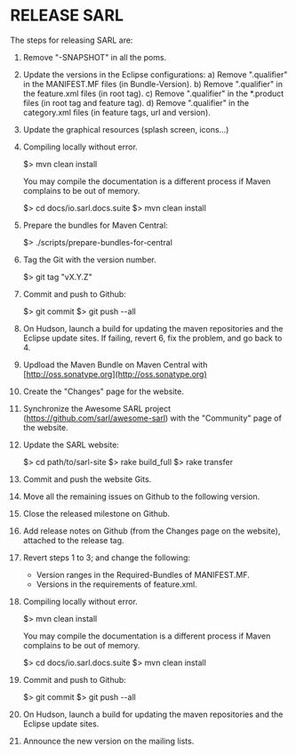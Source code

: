 
RELEASE SARL
============

The steps for releasing SARL are:

1) Remove "-SNAPSHOT" in all the poms.

2) Update the versions in the Eclipse configurations:
   a) Remove ".qualifier" in the MANIFEST.MF files  (in Bundle-Version).
   b) Remove ".qualifier" in the feature.xml files (in root tag).
   c) Remove ".qualifier" in the *.product files (in root tag and feature tag).
   d) Remove ".qualifier" in the category.xml files (in feature tags, url and version).

3) Update the graphical resources (splash screen, icons...)

4) Compiling locally without error.

    $> mvn clean install

    You may compile the documentation is a different process if Maven complains to be out of memory.

    $> cd docs/io.sarl.docs.suite
    $> mvn clean install

5) Prepare the bundles for Maven Central:

    $> ./scripts/prepare-bundles-for-central

6) Tag the Git with the version number.

    $> git tag "vX.Y.Z"

7) Commit and push to Github:

    $> git commit
    $> git push --all

8) On Hudson, launch a build for updating the maven repositories and the Eclipse update sites.
   If failing, revert 6, fix the problem, and go back to 4.

9) Updload the Maven Bundle on Maven Central with [http://oss.sonatype.org](http://oss.sonatype.org)

10) Create the "Changes" page for the website.

11) Synchronize the Awesome SARL project (https://github.com/sarl/awesome-sarl) with the "Community" page of the website.

12) Update the SARL website:

    $> cd path/to/sarl-site
    $> rake build_full
    $> rake transfer

13) Commit and push the website Gits.

14) Move all the remaining issues on Github to the following version.

15) Close the released milestone on Github.

16) Add release notes on Github (from the Changes page on the website), attached to the release tag.

17) Revert steps 1 to 3; and change the following:
    * Version ranges in the Required-Bundles of MANIFEST.MF.
    * Versions in the requirements of feature.xml.

18) Compiling locally without error.

    $> mvn clean install

    You may compile the documentation is a different process if Maven complains to be out of memory.

    $> cd docs/io.sarl.docs.suite
    $> mvn clean install

19) Commit and push to Github:

    $> git commit
    $> git push --all

20) On Hudson, launch a build for updating the maven repositories and the Eclipse update sites.

21) Announce the new version on the mailing lists.

